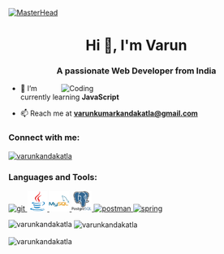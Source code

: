 [![MasterHead](https://www.edu360.com.my/images/banners/coding-banner.png)](https://VarunKandakatla.io)
<h1 align="center">Hi 👋, I'm Varun</h1>
<h3 align="center">A passionate Web Developer from India</h3>

<img align="right" alt="Coding" width="400" src="https://cdn.dribbble.com/users/1059583/screenshots/4171367/coding-freak.gif">

- 🌱 I’m currently learning **JavaScript**

- 📫 Reach me at **varunkumarkandakatla@gmail.com**

<h3 align="left">Connect with me:</h3>
<p align="left">
<a href="https://linkedin.com/in/varunkandakatla/" target="blank"><img align="center" src="https://raw.githubusercontent.com/rahuldkjain/github-profile-readme-generator/master/src/images/icons/Social/linked-in-alt.svg" alt="varunkandakatla" height="30" width="40" /></a>
</p>

<h3 align="left">Languages and Tools:</h3>
<p align="left"> <a href="https://git-scm.com/" target="_blank" rel="noreferrer"> <img src="https://www.vectorlogo.zone/logos/git-scm/git-scm-icon.svg" alt="git" width="40" height="40"/> </a> <a href="https://www.java.com" target="_blank" rel="noreferrer"> <img src="https://raw.githubusercontent.com/devicons/devicon/master/icons/java/java-original.svg" alt="java" width="40" height="40"/> </a> <a href="https://www.mysql.com/" target="_blank" rel="noreferrer"> <img src="https://raw.githubusercontent.com/devicons/devicon/master/icons/mysql/mysql-original-wordmark.svg" alt="mysql" width="40" height="40"/> </a> <a href="https://www.postgresql.org" target="_blank" rel="noreferrer"> <img src="https://raw.githubusercontent.com/devicons/devicon/master/icons/postgresql/postgresql-original-wordmark.svg" alt="postgresql" width="40" height="40"/> </a> <a href="https://postman.com" target="_blank" rel="noreferrer"> <img src="https://www.vectorlogo.zone/logos/getpostman/getpostman-icon.svg" alt="postman" width="40" height="40"/> </a> <a href="https://spring.io/" target="_blank" rel="noreferrer"> <img src="https://www.vectorlogo.zone/logos/springio/springio-icon.svg" alt="spring" width="40" height="40"/> </a> </p>

<p><img align="left" src="https://github-readme-stats.vercel.app/api/top-langs?username=varunkandakatla&show_icons=true&locale=en&layout=compact" alt="varunkandakatla" /></p>

<p>&nbsp;<img align="center" src="https://github-readme-stats.vercel.app/api?username=varunkandakatla&show_icons=true&locale=en" alt="varunkandakatla" /></p>

<p><img align="center" src="https://github-readme-streak-stats.herokuapp.com/?user=varunkandakatla&" alt="varunkandakatla" /></p>
